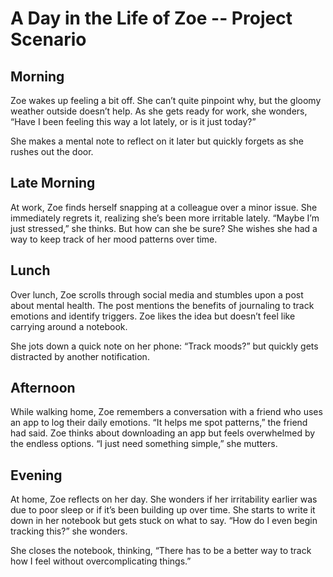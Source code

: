 # A Day in the Life of Zoe -- Project Scenario

## Morning

Zoe wakes up feeling a bit off. She can’t quite pinpoint why, but the gloomy weather outside doesn’t help. As she gets ready for work, she wonders, “Have I been feeling this way a lot lately, or is it just today?”

She makes a mental note to reflect on it later but quickly forgets as she rushes out the door.

## Late Morning

At work, Zoe finds herself snapping at a colleague over a minor issue. She immediately regrets it, realizing she’s been more irritable lately. “Maybe I’m just stressed,” she thinks. But how can she be sure? She wishes she had a way to keep track of her mood patterns over time.

## Lunch

Over lunch, Zoe scrolls through social media and stumbles upon a post about mental health. The post mentions the benefits of journaling to track emotions and identify triggers. Zoe likes the idea but doesn’t feel like carrying around a notebook.

She jots down a quick note on her phone: “Track moods?” but quickly gets distracted by another notification.

## Afternoon

While walking home, Zoe remembers a conversation with a friend who uses an app to log their daily emotions. “It helps me spot patterns,” the friend had said. Zoe thinks about downloading an app but feels overwhelmed by the endless options. “I just need something simple,” she mutters.

## Evening

At home, Zoe reflects on her day. She wonders if her irritability earlier was due to poor sleep or if it’s been building up over time. She starts to write it down in her notebook but gets stuck on what to say. “How do I even begin tracking this?” she wonders.

She closes the notebook, thinking, “There has to be a better way to track how I feel without overcomplicating things.”
